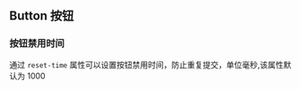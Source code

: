 <div class="demo-header">
<p class="overviewicon">
  <span class="wapi-ui-button wapi-form-button"/>
</p>

## Button 按钮

<mobile-uxlink widget-name="Button"></mobile-uxlink>

</div>

### 按钮禁用时间

通过 `reset-time` 属性可以设置按钮禁用时间，防止重复提交，单位毫秒,该属性默认为 1000

<mobile-view link="button/reset-time"></mobile-view>

<br>
